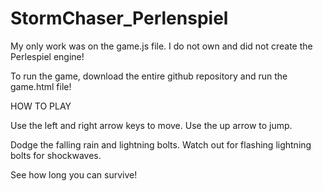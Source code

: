 # StormChaser_Perlenspiel

My only work was on the game.js file. I do not own and did not create the Perlespiel engine!

To run the game, download the entire github repository and run the game.html file!

HOW TO PLAY

Use the left and right arrow keys to move.
Use the up arrow to jump.

Dodge the falling rain and lightning bolts.
Watch out for flashing lightning bolts for shockwaves.

See how long you can survive!
